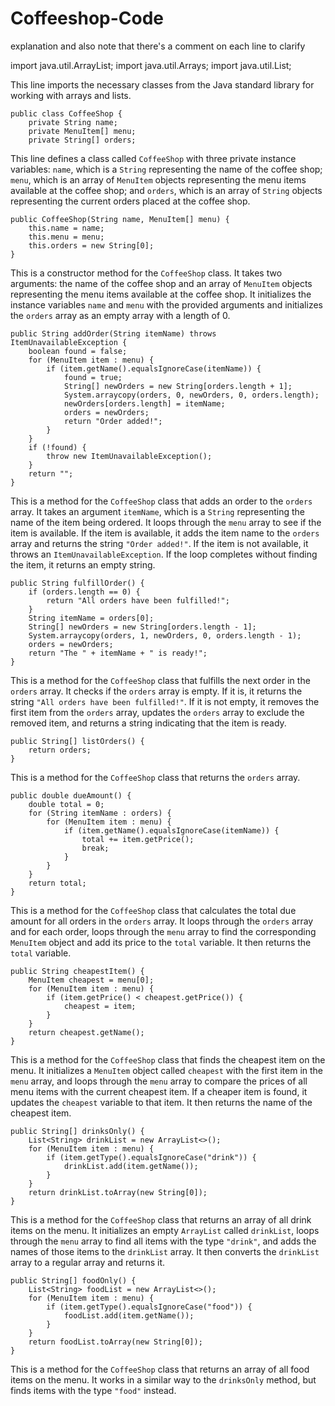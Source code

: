 # Coffeeshop-Code
explanation and also note that there's a comment on each line to clarify

import java.util.ArrayList;
import java.util.Arrays;
import java.util.List;


This line imports the necessary classes from the Java standard library for working with arrays and lists.

```
public class CoffeeShop {
    private String name;
    private MenuItem[] menu;
    private String[] orders;
```

This line defines a class called `CoffeeShop` with three private instance variables: `name`, which is a `String` representing the name of the coffee shop; `menu`, which is an array of `MenuItem` objects representing the menu items available at the coffee shop; and `orders`, which is an array of `String` objects representing the current orders placed at the coffee shop.

```
public CoffeeShop(String name, MenuItem[] menu) {
    this.name = name;
    this.menu = menu;
    this.orders = new String[0];
}
```

This is a constructor method for the `CoffeeShop` class. It takes two arguments: the name of the coffee shop and an array of `MenuItem` objects representing the menu items available at the coffee shop. It initializes the instance variables `name` and `menu` with the provided arguments and initializes the `orders` array as an empty array with a length of 0.

```
public String addOrder(String itemName) throws ItemUnavailableException {
    boolean found = false;
    for (MenuItem item : menu) {
        if (item.getName().equalsIgnoreCase(itemName)) {
            found = true;
            String[] newOrders = new String[orders.length + 1];
            System.arraycopy(orders, 0, newOrders, 0, orders.length);
            newOrders[orders.length] = itemName;
            orders = newOrders;
            return "Order added!";
        }
    }
    if (!found) {
        throw new ItemUnavailableException();
    }
    return "";
}
```

This is a method for the `CoffeeShop` class that adds an order to the `orders` array. It takes an argument `itemName`, which is a `String` representing the name of the item being ordered. It loops through the `menu` array to see if the item is available. If the item is available, it adds the item name to the `orders` array and returns the string `"Order added!"`. If the item is not available, it throws an `ItemUnavailableException`. If the loop completes without finding the item, it returns an empty string.

```
public String fulfillOrder() {
    if (orders.length == 0) {
        return "All orders have been fulfilled!";
    }
    String itemName = orders[0];
    String[] newOrders = new String[orders.length - 1];
    System.arraycopy(orders, 1, newOrders, 0, orders.length - 1);
    orders = newOrders;
    return "The " + itemName + " is ready!";
}
```

This is a method for the `CoffeeShop` class that fulfills the next order in the `orders` array. It checks if the `orders` array is empty. If it is, it returns the string `"All orders have been fulfilled!"`. If it is not empty, it removes the first item from the `orders` array, updates the `orders` array to exclude the removed item, and returns a string indicating that the item is ready.

```
public String[] listOrders() {
    return orders;
}
```

This is a method for the `CoffeeShop` class that returns the `orders` array.

```
public double dueAmount() {
    double total = 0;
    for (String itemName : orders) {
        for (MenuItem item : menu) {
            if (item.getName().equalsIgnoreCase(itemName)) {
                total += item.getPrice();
                break;
            }
        }
    }
    return total;
}
```

This is a method for the `CoffeeShop` class that calculates the total due amount for all orders in the `orders` array. It loops through the `orders` array and for each order, loops through the `menu` array to find the corresponding `MenuItem` object and add its price to the `total` variable. It then returns the `total` variable.

```
public String cheapestItem() {
    MenuItem cheapest = menu[0];
    for (MenuItem item : menu) {
        if (item.getPrice() < cheapest.getPrice()) {
            cheapest = item;
        }
    }
    return cheapest.getName();
}
```

This is a method for the `CoffeeShop` class that finds the cheapest item on the menu. It initializes a `MenuItem` object called `cheapest` with the first item in the `menu` array, and loops through the `menu` array to compare the prices of all menu items with the current cheapest item. If a cheaper item is found, it updates the `cheapest` variable to that item. It then returns the name of the cheapest item.

```
public String[] drinksOnly() {
    List<String> drinkList = new ArrayList<>();
    for (MenuItem item : menu) {
        if (item.getType().equalsIgnoreCase("drink")) {
            drinkList.add(item.getName());
        }
    }
    return drinkList.toArray(new String[0]);
}
```

This is a method for the `CoffeeShop` class that returns an array of all drink items on the menu. It initializes an empty `ArrayList` called `drinkList`, loops through the `menu` array to find all items with the type `"drink"`, and adds the names of those items to the `drinkList` array. It then converts the `drinkList` array to a regular array and returns it.

```
public String[] foodOnly() {
    List<String> foodList = new ArrayList<>();
    for (MenuItem item : menu) {
        if (item.getType().equalsIgnoreCase("food")) {
            foodList.add(item.getName());
        }
    }
    return foodList.toArray(new String[0]);
}
```

This is a method for the `CoffeeShop` class that returns an array of all food items on the menu. It works in a similar way to the `drinksOnly` method, but finds items with the type `"food"` instead.

